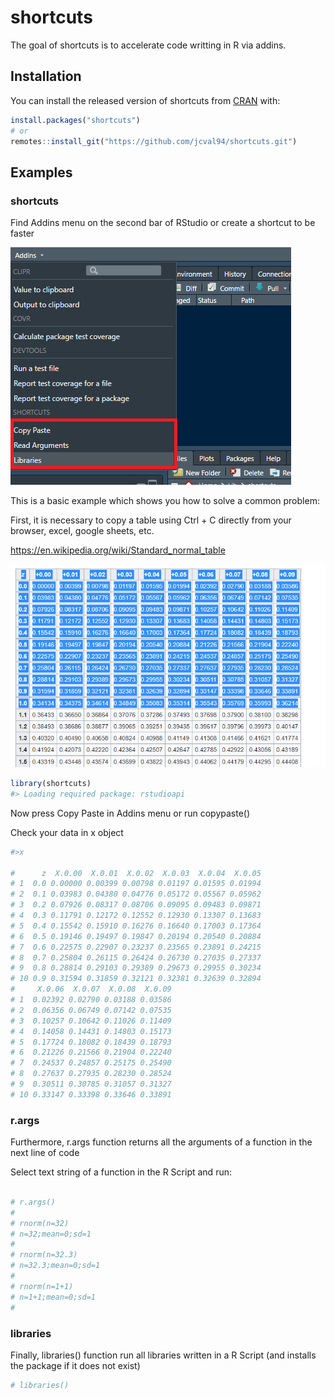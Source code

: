 
<!-- README.md is generated from README.Rmd. Please edit that file -->

# shortcuts

<!-- badges: start -->

<!-- badges: end -->

The goal of shortcuts is to accelerate code writting in R via addins.

## Installation

You can install the released version of shortcuts from
[CRAN](https://CRAN.R-project.org) with:

``` r
install.packages("shortcuts")
# or
remotes::install_git("https://github.com/jcval94/shortcuts.git")
```

## Examples

### shortcuts

Find Addins menu on the second bar of RStudio or create a shortcut to be
faster

![SHORTCUTS Addins](man/figures/short.png)

This is a basic example which shows you how to solve a common problem:

First, it is necessary to copy a table using Ctrl + C directly from your
browser, excel, google sheets, etc.

<https://en.wikipedia.org/wiki/Standard_normal_table>

![Copy Addins](man/figures/copypste.png)

``` r
library(shortcuts)
#> Loading required package: rstudioapi
```

Now press Copy Paste in Addins menu or run copypaste()

Check your data in x object

``` r
#>x

#      z  X.0.00  X.0.01  X.0.02  X.0.03  X.0.04  X.0.05
# 1  0.0 0.00000 0.00399 0.00798 0.01197 0.01595 0.01994
# 2  0.1 0.03983 0.04380 0.04776 0.05172 0.05567 0.05962
# 3  0.2 0.07926 0.08317 0.08706 0.09095 0.09483 0.09871
# 4  0.3 0.11791 0.12172 0.12552 0.12930 0.13307 0.13683
# 5  0.4 0.15542 0.15910 0.16276 0.16640 0.17003 0.17364
# 6  0.5 0.19146 0.19497 0.19847 0.20194 0.20540 0.20884
# 7  0.6 0.22575 0.22907 0.23237 0.23565 0.23891 0.24215
# 8  0.7 0.25804 0.26115 0.26424 0.26730 0.27035 0.27337
# 9  0.8 0.28814 0.29103 0.29389 0.29673 0.29955 0.30234
# 10 0.9 0.31594 0.31859 0.32121 0.32381 0.32639 0.32894
#     X.0.06  X.0.07  X.0.08  X.0.09
# 1  0.02392 0.02790 0.03188 0.03586
# 2  0.06356 0.06749 0.07142 0.07535
# 3  0.10257 0.10642 0.11026 0.11409
# 4  0.14058 0.14431 0.14803 0.15173
# 5  0.17724 0.18082 0.18439 0.18793
# 6  0.21226 0.21566 0.21904 0.22240
# 7  0.24537 0.24857 0.25175 0.25490
# 8  0.27637 0.27935 0.28230 0.28524
# 9  0.30511 0.30785 0.31057 0.31327
# 10 0.33147 0.33398 0.33646 0.33891
```

### r.args

Furthermore, r.args function returns all the arguments of a function in
the next line of code

Select text string of a function in the R Script and run:

``` r

# r.args()
# 
# rnorm(n=32)
# n=32;mean=0;sd=1
# 
# rnorm(n=32.3)
# n=32.3;mean=0;sd=1
# 
# rnorm(n=1+1)
# n=1+1;mean=0;sd=1
#
```

### libraries

Finally, libraries() function run all libraries written in a R Script
(and installs the package if it does not exist)

``` r
# libraries()
```
